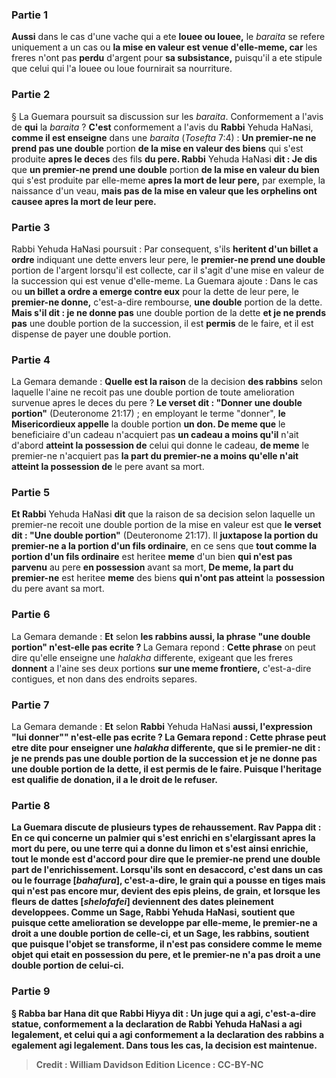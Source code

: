 
### Partie 1
<b>Aussi</b> dans le cas d'une vache qui a ete <b>louee ou louee,</b> le <i>baraita</i> se refere uniquement a un cas ou <b>la mise en valeur est venue d'elle-meme, car</b> les freres n'ont pas <b>perdu</b> d'argent pour <b>sa subsistance,</b> puisqu'il a ete stipule que celui qui l'a louee ou loue fournirait sa nourriture.

### Partie 2
§ La Guemara poursuit sa discussion sur les <i>baraita</i>. Conformement a l'avis de <b>qui</b> la <i>baraita</i> ? <b>C'est</b> conformement a l'avis du <b>Rabbi</b> Yehuda HaNasi, <b>comme il est enseigne</b> dans une <i>baraita</i> (<i>Tosefta</i> 7:4) : <b>Un premier-ne ne prend pas une double</b> portion <b>de la mise en valeur des biens</b> qui s'est produite <b>apres le deces</b> des fils <b>du pere. Rabbi</b> Yehuda HaNasi <b>dit : Je dis</b> que <b>un premier-ne prend une double</b> portion <b>de la mise en valeur du bien</b> qui s'est produite par elle-meme <b>apres la mort de leur pere,</b> par exemple, la naissance d'un veau, <b>mais pas de la mise en valeur que les orphelins ont causee apres la mort de leur pere.</b>

### Partie 3
Rabbi Yehuda HaNasi poursuit : Par consequent, s'ils <b>heritent d'un billet a ordre</b> indiquant une dette envers leur pere, le <b>premier-ne prend une double</b> portion de l'argent lorsqu'il est collecte, car il s'agit d'une mise en valeur de la succession qui est venue d'elle-meme. La Guemara ajoute : Dans le cas ou <b>un billet a ordre a emerge contre eux</b> pour la dette de leur pere, le <b>premier-ne donne,</b> c'est-a-dire rembourse, <b>une double</b> portion de la dette. <b>Mais s'il dit : je ne donne pas</b> une double portion de la dette <b>et je ne prends pas</b> une double portion de la succession, il est <b>permis</b> de le faire, et il est dispense de payer une double portion.

### Partie 4
La Gemara demande : <b>Quelle est la raison</b> de la decision <b>des rabbins</b> selon laquelle l'aine ne recoit pas une double portion de toute amelioration survenue apres le deces du pere ? <b>Le verset dit : "Donner une double portion"</b> (Deuteronome 21:17) ; en employant le terme "donner", <b>le Misericordieux appelle</b> la double portion <b>un don. De meme que</b> le beneficiaire d'un cadeau n'acquiert pas <b>un cadeau a moins qu'il</b> n'ait d'abord <b>atteint la possession de</b> celui qui donne le cadeau, <b>de meme</b> le premier-ne n'acquiert pas <b>la part du premier-ne a moins qu'elle n'ait atteint la possession de</b> le pere avant sa mort.

### Partie 5
<b>Et Rabbi</b> Yehuda HaNasi <b>dit</b> que la raison de sa decision selon laquelle un premier-ne recoit une double portion de la mise en valeur est que <b>le verset dit : "Une double portion"</b> (Deuteronome 21:17). Il <b>juxtapose la portion du premier-ne a la portion d'un fils ordinaire</b>, en ce sens que <b>tout comme la portion d'un fils ordinaire</b> est heritee <b>meme</b> d'un bien <b>qui n'est pas parvenu</b> au pere <b>en possession</b> avant sa mort, <b>De meme, la part du premier-ne</b> est heritee <b>meme</b> des biens <b>qui n'ont pas atteint</b> la <b>possession</b> du pere avant sa mort.

### Partie 6
La Gemara demande : <b>Et</b> selon <b>les rabbins aussi, la phrase <b>"une double portion"</b> n'est-elle pas ecrite ? </b> La Gemara repond : <b>Cette phrase</b> on peut dire qu'elle enseigne une <i>halakha</i> differente, exigeant que les freres <b>donnent</b> a l'aine ses deux portions <b>sur une meme frontiere,</b> c'est-a-dire contigues, et non dans des endroits separes.

### Partie 7
La Gemara demande : <b>Et</b> selon <b>Rabbi</b> Yehuda HaNasi <b>aussi, l'expression <b>"lui donner"" n'est-elle pas ecrite ? </b> La Gemara repond : <b>Cette</b> phrase peut etre dite pour enseigner une <i>halakha</i> differente, <b>que si</b> le premier-ne <b>dit : je ne prends pas</b> une double portion de la succession <b>et je ne donne pas</b> une double portion de la dette, il est <b>permis</b> de le faire. Puisque l'heritage est qualifie de donation, il a le droit de le refuser.

### Partie 8
La Guemara discute de plusieurs types de rehaussement. <b>Rav Pappa dit :</b> En ce qui concerne <b>un palmier qui</b> s'est enrichi en <b>s'elargissant</b> apres la mort du pere, ou <b>une terre qui a donne du limon</b> et s'est ainsi enrichie, <b>tout le monde est d'accord pour dire que</b> le premier-ne <b>prend</b> une double part de l'enrichissement. <b>Lorsqu'ils sont en desaccord</b>, c'est dans un cas <b>ou le fourrage [<i>bahafura</i>],</b> c'est-a-dire, le grain qui a pousse en tiges mais qui n'est pas encore mur, <b>devient des epis pleins,</b> de grain, et lorsque les <b>fleurs de dattes [<i>shelofafei</i>] deviennent</b> des <b>dates pleinement developpees. </b> Comme un <b>Sage,</b> Rabbi Yehuda HaNasi, <b>soutient</b> que puisque cette <b>amelioration</b> se developpe <b>par elle-meme,</b> le premier-ne a droit a une double portion de celle-ci, <b>et</b> un <b>Sage, </b> les rabbins, <b>soutient</b> que puisque l'objet <b>se transforme,</b> il n'est pas considere comme le meme objet qui etait en possession du pere, et le premier-ne n'a pas droit a une double portion de celui-ci.

### Partie 9
§ <b>Rabba bar Hana dit</b> que <b>Rabbi Hiyya dit :</b> Un juge qui a <b>agi,</b> c'est-a-dire statue, <b>conformement a la declaration de Rabbi</b> Yehuda HaNasi <b>a agi</b> legalement, et celui qui a agi <b>conformement a la declaration des rabbins a</b> egalement <b>agi</b> legalement. Dans tous les cas, la decision est maintenue.

>Credit : William Davidson Edition
>Licence : CC-BY-NC